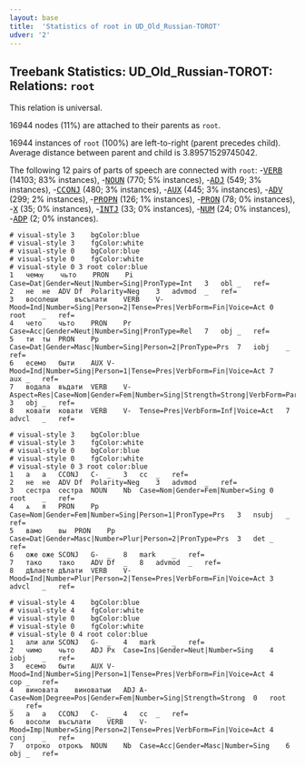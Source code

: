 ```yaml
---
layout: base
title:  'Statistics of root in UD_Old_Russian-TOROT'
udver: '2'
---
```


## Treebank Statistics: UD_Old_Russian-TOROT: Relations: `root`

This relation is universal.

16944 nodes (11%) are attached to their parents as `root`.

16944 instances of `root` (100%) are left-to-right (parent precedes child).
Average distance between parent and child is 3.89571529745042.

The following 12 pairs of parts of speech are connected with `root`: -<tt><a href="orv_torot-pos-VERB.html">VERB</a></tt> (14103; 83% instances), -<tt><a href="orv_torot-pos-NOUN.html">NOUN</a></tt> (770; 5% instances), -<tt><a href="orv_torot-pos-ADJ.html">ADJ</a></tt> (549; 3% instances), -<tt><a href="orv_torot-pos-CCONJ.html">CCONJ</a></tt> (480; 3% instances), -<tt><a href="orv_torot-pos-AUX.html">AUX</a></tt> (445; 3% instances), -<tt><a href="orv_torot-pos-ADV.html">ADV</a></tt> (299; 2% instances), -<tt><a href="orv_torot-pos-PROPN.html">PROPN</a></tt> (126; 1% instances), -<tt><a href="orv_torot-pos-PRON.html">PRON</a></tt> (78; 0% instances), -<tt><a href="orv_torot-pos-X.html">X</a></tt> (35; 0% instances), -<tt><a href="orv_torot-pos-INTJ.html">INTJ</a></tt> (33; 0% instances), -<tt><a href="orv_torot-pos-NUM.html">NUM</a></tt> (24; 0% instances), -<tt><a href="orv_torot-pos-ADP.html">ADP</a></tt> (2; 0% instances).


~~~ conllu
# visual-style 3	bgColor:blue
# visual-style 3	fgColor:white
# visual-style 0	bgColor:blue
# visual-style 0	fgColor:white
# visual-style 0 3 root	color:blue
1	чемѹ	чьто	PRON	Pi	Case=Dat|Gender=Neut|Number=Sing|PronType=Int	3	obl	_	ref=
2	не	не	ADV	Df	Polarity=Neg	3	advmod	_	ref=
3	восолеши	въсълати	VERB	V-	Mood=Ind|Number=Sing|Person=2|Tense=Pres|VerbForm=Fin|Voice=Act	0	root	_	ref=
4	чето	чьто	PRON	Pr	Case=Acc|Gender=Neut|Number=Sing|PronType=Rel	7	obj	_	ref=
5	ти	ты	PRON	Pp	Case=Dat|Gender=Masc|Number=Sing|Person=2|PronType=Prs	7	iobj	_	ref=
6	есемо	быти	AUX	V-	Mood=Ind|Number=Sing|Person=1|Tense=Pres|VerbForm=Fin|Voice=Act	7	aux	_	ref=
7	водала	въдати	VERB	V-	Aspect=Res|Case=Nom|Gender=Fem|Number=Sing|Strength=Strong|VerbForm=Part|Voice=Act	3	obj	_	ref=
8	ковати	ковати	VERB	V-	Tense=Pres|VerbForm=Inf|Voice=Act	7	advcl	_	ref=

~~~


~~~ conllu
# visual-style 3	bgColor:blue
# visual-style 3	fgColor:white
# visual-style 0	bgColor:blue
# visual-style 0	fgColor:white
# visual-style 0 3 root	color:blue
1	а	а	CCONJ	C-	_	3	cc	_	ref=
2	не	не	ADV	Df	Polarity=Neg	3	advmod	_	ref=
3	сестра	сестра	NOUN	Nb	Case=Nom|Gender=Fem|Number=Sing	0	root	_	ref=
4	ѧ	я	PRON	Pp	Case=Nom|Gender=Fem|Number=Sing|Person=1|PronType=Prs	3	nsubj	_	ref=
5	вамо	вы	PRON	Pp	Case=Dat|Gender=Masc|Number=Plur|Person=2|PronType=Prs	3	det	_	ref=
6	оже	оже	SCONJ	G-	_	8	mark	_	ref=
7	тако	тако	ADV	Df	_	8	advmod	_	ref=
8	дѣлаете	дѣлати	VERB	V-	Mood=Ind|Number=Plur|Person=2|Tense=Pres|VerbForm=Fin|Voice=Act	3	advcl	_	ref=

~~~


~~~ conllu
# visual-style 4	bgColor:blue
# visual-style 4	fgColor:white
# visual-style 0	bgColor:blue
# visual-style 0	fgColor:white
# visual-style 0 4 root	color:blue
1	али	али	SCONJ	G-	_	4	mark	_	ref=
2	чимо	чьто	ADJ	Px	Case=Ins|Gender=Neut|Number=Sing	4	iobj	_	ref=
3	есемо	быти	AUX	V-	Mood=Ind|Number=Sing|Person=1|Tense=Pres|VerbForm=Fin|Voice=Act	4	cop	_	ref=
4	виновата	виноватыи	ADJ	A-	Case=Nom|Degree=Pos|Gender=Fem|Number=Sing|Strength=Strong	0	root	_	ref=
5	а	а	CCONJ	C-	_	4	cc	_	ref=
6	восоли	въсълати	VERB	V-	Mood=Imp|Number=Sing|Person=2|Tense=Pres|VerbForm=Fin|Voice=Act	4	conj	_	ref=
7	отроко	отрокъ	NOUN	Nb	Case=Acc|Gender=Masc|Number=Sing	6	obj	_	ref=

~~~


